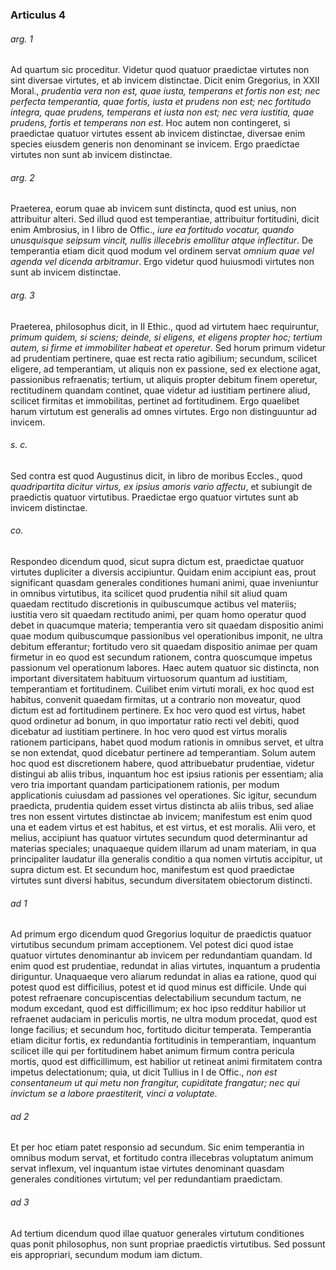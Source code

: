 ### Articulus 4

###### arg. 1
Ad quartum sic proceditur. Videtur quod quatuor praedictae virtutes non sint diversae virtutes, et ab invicem distinctae. Dicit enim Gregorius, in XXII Moral., *prudentia vera non est, quae iusta, temperans et fortis non est; nec perfecta temperantia, quae fortis, iusta et prudens non est; nec fortitudo integra, quae prudens, temperans et iusta non est; nec vera iustitia, quae prudens, fortis et temperans non est*. Hoc autem non contingeret, si praedictae quatuor virtutes essent ab invicem distinctae, diversae enim species eiusdem generis non denominant se invicem. Ergo praedictae virtutes non sunt ab invicem distinctae.

###### arg. 2
Praeterea, eorum quae ab invicem sunt distincta, quod est unius, non attribuitur alteri. Sed illud quod est temperantiae, attribuitur fortitudini, dicit enim Ambrosius, in I libro de Offic., *iure ea fortitudo vocatur, quando unusquisque seipsum vincit, nullis illecebris emollitur atque inflectitur*. De temperantia etiam dicit quod modum vel ordinem servat *omnium quae vel agenda vel dicenda arbitramur*. Ergo videtur quod huiusmodi virtutes non sunt ab invicem distinctae.

###### arg. 3
Praeterea, philosophus dicit, in II Ethic., quod ad virtutem haec requiruntur, *primum quidem, si sciens; deinde, si eligens, et eligens propter hoc; tertium autem, si firme et immobiliter habeat et operetur*. Sed horum primum videtur ad prudentiam pertinere, quae est recta ratio agibilium; secundum, scilicet eligere, ad temperantiam, ut aliquis non ex passione, sed ex electione agat, passionibus refraenatis; tertium, ut aliquis propter debitum finem operetur, rectitudinem quandam continet, quae videtur ad iustitiam pertinere aliud, scilicet firmitas et immobilitas, pertinet ad fortitudinem. Ergo quaelibet harum virtutum est generalis ad omnes virtutes. Ergo non distinguuntur ad invicem.

###### s. c.
Sed contra est quod Augustinus dicit, in libro de moribus Eccles., quod *quadripartita dicitur virtus, ex ipsius amoris vario affectu*, et subiungit de praedictis quatuor virtutibus. Praedictae ergo quatuor virtutes sunt ab invicem distinctae.

###### co.
Respondeo dicendum quod, sicut supra dictum est, praedictae quatuor virtutes dupliciter a diversis accipiuntur. Quidam enim accipiunt eas, prout significant quasdam generales conditiones humani animi, quae inveniuntur in omnibus virtutibus, ita scilicet quod prudentia nihil sit aliud quam quaedam rectitudo discretionis in quibuscumque actibus vel materiis; iustitia vero sit quaedam rectitudo animi, per quam homo operatur quod debet in quacumque materia; temperantia vero sit quaedam dispositio animi quae modum quibuscumque passionibus vel operationibus imponit, ne ultra debitum efferantur; fortitudo vero sit quaedam dispositio animae per quam firmetur in eo quod est secundum rationem, contra quoscumque impetus passionum vel operationum labores. Haec autem quatuor sic distincta, non important diversitatem habituum virtuosorum quantum ad iustitiam, temperantiam et fortitudinem. Cuilibet enim virtuti morali, ex hoc quod est habitus, convenit quaedam firmitas, ut a contrario non moveatur, quod dictum est ad fortitudinem pertinere. Ex hoc vero quod est virtus, habet quod ordinetur ad bonum, in quo importatur ratio recti vel debiti, quod dicebatur ad iustitiam pertinere. In hoc vero quod est virtus moralis rationem participans, habet quod modum rationis in omnibus servet, et ultra se non extendat, quod dicebatur pertinere ad temperantiam. Solum autem hoc quod est discretionem habere, quod attribuebatur prudentiae, videtur distingui ab aliis tribus, inquantum hoc est ipsius rationis per essentiam; alia vero tria important quandam participationem rationis, per modum applicationis cuiusdam ad passiones vel operationes. Sic igitur, secundum praedicta, prudentia quidem esset virtus distincta ab aliis tribus, sed aliae tres non essent virtutes distinctae ab invicem; manifestum est enim quod una et eadem virtus et est habitus, et est virtus, et est moralis. Alii vero, et melius, accipiunt has quatuor virtutes secundum quod determinantur ad materias speciales; unaquaeque quidem illarum ad unam materiam, in qua principaliter laudatur illa generalis conditio a qua nomen virtutis accipitur, ut supra dictum est. Et secundum hoc, manifestum est quod praedictae virtutes sunt diversi habitus, secundum diversitatem obiectorum distincti.

###### ad 1
Ad primum ergo dicendum quod Gregorius loquitur de praedictis quatuor virtutibus secundum primam acceptionem. Vel potest dici quod istae quatuor virtutes denominantur ab invicem per redundantiam quandam. Id enim quod est prudentiae, redundat in alias virtutes, inquantum a prudentia diriguntur. Unaquaeque vero aliarum redundat in alias ea ratione, quod qui potest quod est difficilius, potest et id quod minus est difficile. Unde qui potest refraenare concupiscentias delectabilium secundum tactum, ne modum excedant, quod est difficillimum; ex hoc ipso redditur habilior ut refraenet audaciam in periculis mortis, ne ultra modum procedat, quod est longe facilius; et secundum hoc, fortitudo dicitur temperata. Temperantia etiam dicitur fortis, ex redundantia fortitudinis in temperantiam, inquantum scilicet ille qui per fortitudinem habet animum firmum contra pericula mortis, quod est difficillimum, est habilior ut retineat animi firmitatem contra impetus delectationum; quia, ut dicit Tullius in I de Offic., *non est consentaneum ut qui metu non frangitur, cupiditate frangatur; nec qui invictum se a labore praestiterit, vinci a voluptate*.

###### ad 2
Et per hoc etiam patet responsio ad secundum. Sic enim temperantia in omnibus modum servat, et fortitudo contra illecebras voluptatum animum servat inflexum, vel inquantum istae virtutes denominant quasdam generales conditiones virtutum; vel per redundantiam praedictam.

###### ad 3
Ad tertium dicendum quod illae quatuor generales virtutum conditiones quas ponit philosophus, non sunt propriae praedictis virtutibus. Sed possunt eis appropriari, secundum modum iam dictum.

